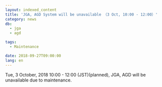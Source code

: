 ```yaml
---
layout: indexed_content
title: 'JGA, AGD System will be unavailable （3 Oct, 10:00 - 12:00）'
category: news
db:
  - jga
  - agd

tags:
  - Maintenance

date: 2018-09-27T09:00:00
lang: en
---
```


<p>Tue, 3 October, 2018 10:00 - 12:00 (JST)(planned), JGA, AGD will be unavailable due to maintenance.</p>
